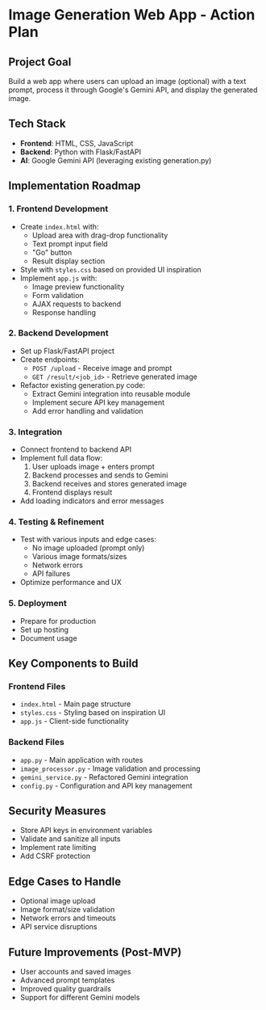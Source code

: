 # Image Generation Web App - Action Plan

## Project Goal
Build a web app where users can upload an image (optional) with a text prompt, process it through Google's Gemini API, and display the generated image.

## Tech Stack
- **Frontend**: HTML, CSS, JavaScript
- **Backend**: Python with Flask/FastAPI
- **AI**: Google Gemini API (leveraging existing generation.py)

## Implementation Roadmap

### 1. Frontend Development 
- Create `index.html` with:
  - Upload area with drag-drop functionality
  - Text prompt input field
  - "Go" button
  - Result display section
- Style with `styles.css` based on provided UI inspiration
- Implement `app.js` with:
  - Image preview functionality
  - Form validation
  - AJAX requests to backend
  - Response handling

### 2. Backend Development 
- Set up Flask/FastAPI project
- Create endpoints:
  - `POST /upload` - Receive image and prompt
  - `GET /result/<job_id>` - Retrieve generated image
- Refactor existing generation.py code:
  - Extract Gemini integration into reusable module
  - Implement secure API key management
  - Add error handling and validation

### 3. Integration 
- Connect frontend to backend API
- Implement full data flow:
  1. User uploads image + enters prompt
  2. Backend processes and sends to Gemini
  3. Backend receives and stores generated image
  4. Frontend displays result
- Add loading indicators and error messages

### 4. Testing & Refinement 
- Test with various inputs and edge cases:
  - No image uploaded (prompt only)
  - Various image formats/sizes
  - Network errors
  - API failures
- Optimize performance and UX

### 5. Deployment 
- Prepare for production
- Set up hosting
- Document usage

## Key Components to Build

### Frontend Files
- `index.html` - Main page structure
- `styles.css` - Styling based on inspiration UI
- `app.js` - Client-side functionality

### Backend Files
- `app.py` - Main application with routes
- `image_processor.py` - Image validation and processing
- `gemini_service.py` - Refactored Gemini integration
- `config.py` - Configuration and API key management

## Security Measures
- Store API keys in environment variables
- Validate and sanitize all inputs
- Implement rate limiting
- Add CSRF protection

## Edge Cases to Handle
- Optional image upload
- Image format/size validation
- Network errors and timeouts
- API service disruptions

## Future Improvements (Post-MVP)
- User accounts and saved images
- Advanced prompt templates
- Improved quality guardrails
- Support for different Gemini models

